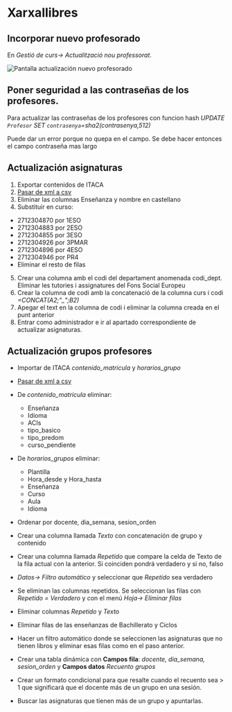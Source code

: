 # Xarxallibres

## Incorporar nuevo profesorado

En *Gestió de curs-> Actualització nou professorat*.

![Pantalla actualización nuevo profesorado](https://user-images.githubusercontent.com/24894039/141972611-85b87f03-684e-49c0-ab74-007e521c526c.png)

## Poner seguridad a las contraseñas de los profesores.

Para actualizar las contraseñas de los profesores con funcion hash
*UPDATE `Profesor` SET `contrasenya`=sha2(contrasenya,512)*

Puede dar un error porque no quepa en el campo. Se debe hacer entonces el campo contraseña mas largo

## Actualización asignaturas

1. Exportar contenidos de ITACA
2. [Pasar de xml a csv](https://www.convertcsv.com/xml-to-csv.htm)
3. Eliminar las columnas Enseñanza y nombre en castellano
4. Substituir en curso:
  * 2712304870 por 1ESO
  * 2712304883 por 2ESO
  * 2712304855 por 3ESO
  * 2712304926 por 3PMAR
  * 2712304896 por 4ESO
  * 2712304946 por PR4
  * Eliminar el resto de filas
5. Crear una columna amb el codi del departament anomenada codi_dept. Eliminar les tutories i assignatures del Fons Social Europeu
6. Crear la columna de codi amb la concatenació de la columna curs i codi *=CONCAT(A2;"_";B2)*
7. Apegar el text en la columna de codi i eliminar la columna creada en el punt anterior
8. Entrar como administrador e ir al apartado correspondiente de actualizar asignaturas.

## Actualización grupos profesores

* Importar de ITACA *contenido_matricula* y *horarios_grupo*
* [Pasar de xml a csv](https://www.convertcsv.com/xml-to-csv.htm)
* De *contenido_matricula* eliminar:

  * Enseñanza
  * Idioma
  * ACIs
  * tipo_basico
  * tipo_predom
  * curso_pendiente
* De *horarios_grupos* eliminar:
  *  Plantilla
  *  Hora_desde y Hora_hasta
  *  Enseñanza
  *  Curso
  *  Aula
  *  Idioma
* Ordenar por docente, dia_semana, sesion_orden
* Crear una columna llamada *Texto* con concatenación de grupo y contenido
* Crear una columna llamada *Repetido* que compare la celda de Texto de la fila actual con la anterior. Si coinciden pondrá verdadero y si no, falso
* *Datos-> Filtro automático* y seleccionar que *Repetido* sea verdadero
* Se eliminan las columnas repetidos. Se seleccionan las filas con *Repetido = Verdadero* y con el menú *Hoja-> Eliminar filas*
* Eliminar columnas *Repetido* y *Texto*
* Eliminar filas de las enseñanzas de Bachillerato y Ciclos
* Hacer un filtro automático donde se seleccionen las asignaturas que no tienen libros y eliminar esas filas como en el paso anterior.
* Crear una tabla dinámica con **Campos fila**: *docente, dia_semana, sesion_orden* y **Campos datos** *Recuento grupos*
* Crear un formato condicional para que resalte cuando el recuento sea > 1 que significará que el docente más de un grupo en una sesión.
* Buscar las asignaturas que tienen más de un grupo y apuntarlas.


